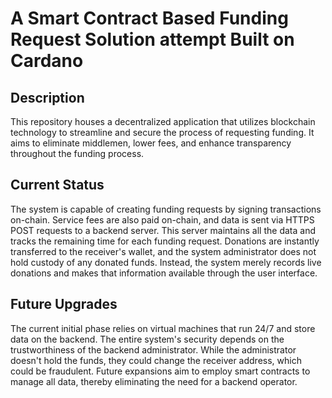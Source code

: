 # A Smart Contract Based Funding Request Solution attempt Built on Cardano

## Description

This repository houses a decentralized application that utilizes blockchain technology to streamline and secure the process of requesting funding. It aims to eliminate middlemen, lower fees, and enhance transparency throughout the funding process.

## Current Status

The system is capable of creating funding requests by signing transactions on-chain. Service fees are also paid on-chain, and data is sent via HTTPS POST requests to a backend server. This server maintains all the data and tracks the remaining time for each funding request. Donations are instantly transferred to the receiver's wallet, and the system administrator does not hold custody of any donated funds. Instead, the system merely records live donations and makes that information available through the user interface.

## Future Upgrades

The current initial phase relies on virtual machines that run 24/7 and store data on the backend. The entire system's security depends on the trustworthiness of the backend administrator. While the administrator doesn't hold the funds, they could change the receiver address, which could be fraudulent. Future expansions aim to employ smart contracts to manage all data, thereby eliminating the need for a backend operator.
